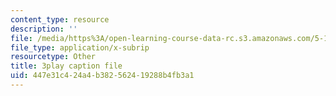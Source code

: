 ```yaml
---
content_type: resource
description: ''
file: /media/https%3A/open-learning-course-data-rc.s3.amazonaws.com/5-111sc-principles-of-chemical-science-fall-2014/447e31c424a4b382562419288b4fb3a1_YEUyMX7kouw.srt
file_type: application/x-subrip
resourcetype: Other
title: 3play caption file
uid: 447e31c4-24a4-b382-5624-19288b4fb3a1
---
```

